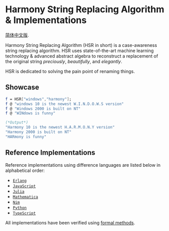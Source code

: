 # Harmony String Replacing Algorithm & Implementations

[简体中文版](README.zh.md).

Harmony String Replacing Algorithm (HSR in short) is a case-awareness string replacing algorithm.
HSR uses state-of-the-art machine learning technology & advanced abstract algebra to reconstruct
a replacement of the original string *preciously*, *beautifully*, and *elegantly*.

HSR is dedicated to solving the pain point of renaming things.

## Showcase

```Mathematica
f = HSR["windows","harmony"];
f @ "windows 10 is the newest W.I.N.D.O.W.S version"
f @ "Windows 2000 is built on NT"
f @ "WINdows is funny"

(*Output*)
"Harmony 10 is the newest H.A.R.M.O.N.Y version"
"Harmony 2000 is built on NT"
"HARmony is funny"
```

## Reference Implementations

Reference implementations using difference languages are listed below in alphabetical order:

* [`Erlang`](hsr.erl)
* [`JavaScript`](hsr.js)
* [`Julia`](hsr.jl)
* [`Mathematica`](hsr.m)
* [`Nim`](hsr.nim)
* [`Python`](hsr.py)
* [`TypeScript`](hsr.ts)

All implementations have been verified using [formal methods](formal.v).

